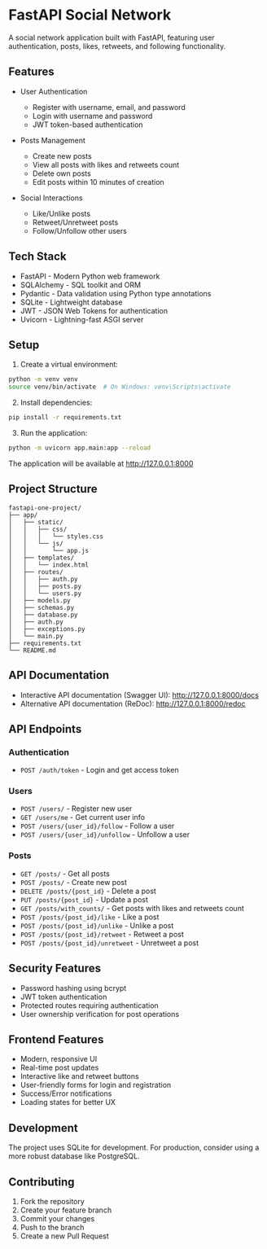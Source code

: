 # FastAPI Social Network

A social network application built with FastAPI, featuring user authentication, posts, likes, retweets, and following functionality.

## Features

- User Authentication
  - Register with username, email, and password
  - Login with username and password
  - JWT token-based authentication

- Posts Management
  - Create new posts
  - View all posts with likes and retweets count
  - Delete own posts
  - Edit posts within 10 minutes of creation

- Social Interactions
  - Like/Unlike posts
  - Retweet/Unretweet posts
  - Follow/Unfollow other users

## Tech Stack

- FastAPI - Modern Python web framework
- SQLAlchemy - SQL toolkit and ORM
- Pydantic - Data validation using Python type annotations
- SQLite - Lightweight database
- JWT - JSON Web Tokens for authentication
- Uvicorn - Lightning-fast ASGI server

## Setup

1. Create a virtual environment:
```bash
python -m venv venv
source venv/bin/activate  # On Windows: venv\Scripts\activate
```

2. Install dependencies:
```bash
pip install -r requirements.txt
```

3. Run the application:
```bash
python -m uvicorn app.main:app --reload
```

The application will be available at http://127.0.0.1:8000

## Project Structure

```
fastapi-one-project/
├── app/
│   ├── static/
│   │   ├── css/
│   │   │   └── styles.css
│   │   └── js/
│   │       └── app.js
│   ├── templates/
│   │   └── index.html
│   ├── routes/
│   │   ├── auth.py
│   │   ├── posts.py
│   │   └── users.py
│   ├── models.py
│   ├── schemas.py
│   ├── database.py
│   ├── auth.py
│   ├── exceptions.py
│   └── main.py
├── requirements.txt
└── README.md
```

## API Documentation

- Interactive API documentation (Swagger UI): http://127.0.0.1:8000/docs
- Alternative API documentation (ReDoc): http://127.0.0.1:8000/redoc

## API Endpoints

### Authentication
- `POST /auth/token` - Login and get access token

### Users
- `POST /users/` - Register new user
- `GET /users/me` - Get current user info
- `POST /users/{user_id}/follow` - Follow a user
- `POST /users/{user_id}/unfollow` - Unfollow a user

### Posts
- `GET /posts/` - Get all posts
- `POST /posts/` - Create new post
- `DELETE /posts/{post_id}` - Delete a post
- `PUT /posts/{post_id}` - Update a post
- `GET /posts/with_counts/` - Get posts with likes and retweets count
- `POST /posts/{post_id}/like` - Like a post
- `POST /posts/{post_id}/unlike` - Unlike a post
- `POST /posts/{post_id}/retweet` - Retweet a post
- `POST /posts/{post_id}/unretweet` - Unretweet a post

## Security Features

- Password hashing using bcrypt
- JWT token authentication
- Protected routes requiring authentication
- User ownership verification for post operations

## Frontend Features

- Modern, responsive UI
- Real-time post updates
- Interactive like and retweet buttons
- User-friendly forms for login and registration
- Success/Error notifications
- Loading states for better UX

## Development

The project uses SQLite for development. For production, consider using a more robust database like PostgreSQL.

## Contributing

1. Fork the repository
2. Create your feature branch
3. Commit your changes
4. Push to the branch
5. Create a new Pull Request 